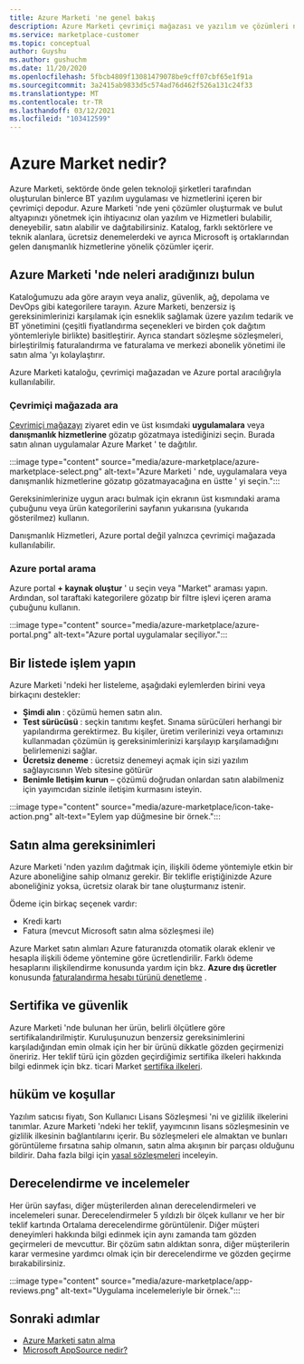 ```yaml
---
title: Azure Marketi 'ne genel bakış
description: Azure Marketi çevrimiçi mağazası ve yazılım ve çözümleri nasıl bulabileceğinizi ve deneyebileceğinizi öğrenin.
ms.service: marketplace-customer
ms.topic: conceptual
author: Guyshu
ms.author: gushuchm
ms.date: 11/20/2020
ms.openlocfilehash: 5fbcb4809f13081479078be9cff07cbf65e1f91a
ms.sourcegitcommit: 3a2415ab9833d5c574ad76d462f526a131c24f33
ms.translationtype: MT
ms.contentlocale: tr-TR
ms.lasthandoff: 03/12/2021
ms.locfileid: "103412599"
---
```

# <a name="what-is-azure-marketplace"></a>Azure Market nedir?

Azure Marketi, sektörde önde gelen teknoloji şirketleri tarafından oluşturulan binlerce BT yazılım uygulaması ve hizmetlerini içeren bir çevrimiçi depodur. Azure Marketi 'nde yeni çözümler oluşturmak ve bulut altyapınızı yönetmek için ihtiyacınız olan yazılım ve Hizmetleri bulabilir, deneyebilir, satın alabilir ve dağıtabilirsiniz. Katalog, farklı sektörlere ve teknik alanlara, ücretsiz denemelerdeki ve ayrıca Microsoft iş ortaklarından gelen danışmanlık hizmetlerine yönelik çözümler içerir.

## <a name="find-what-you-need-in-azure-marketplace"></a>Azure Marketi 'nde neleri aradığınızı bulun

Kataloğumuzu ada göre arayın veya analiz, güvenlik, ağ, depolama ve DevOps gibi kategorilere tarayın. Azure Marketi, benzersiz iş gereksinimlerinizi karşılamak için esneklik sağlamak üzere yazılım tedarik ve BT yönetimini (çeşitli fiyatlandırma seçenekleri ve birden çok dağıtım yöntemleriyle birlikte) basitleştirir. Ayrıca standart sözleşme sözleşmeleri, birleştirilmiş faturalandırma ve faturalama ve merkezi abonelik yönetimi ile satın alma 'yı kolaylaştırır.

Azure Marketi kataloğu, çevrimiçi mağazadan ve Azure portal aracılığıyla kullanılabilir.  

### <a name="search-the-online-store"></a>Çevrimiçi mağazada ara

[Çevrimiçi mağazayı](https://azuremarketplace.microsoft.com/) ziyaret edin ve üst kısımdaki **uygulamalara** veya **danışmanlık hizmetlerine** gözatıp gözatmaya istediğinizi seçin. Burada satın alınan uygulamalar Azure Market ' te dağıtılır.

:::image type="content" source="media/azure-marketplace/azure-marketplace-select.png" alt-text="Azure Marketi ' nde, uygulamalara veya danışmanlık hizmetlerine gözatıp gözatmayacağına en üstte ' yi seçin.":::

Gereksinimlerinize uygun aracı bulmak için ekranın üst kısmındaki arama çubuğunu veya ürün kategorilerini sayfanın yukarısına (yukarıda gösterilmez) kullanın.

Danışmanlık Hizmetleri, Azure portal değil yalnızca çevrimiçi mağazada kullanılabilir.

### <a name="search-in-the-azure-portal"></a>Azure portal arama

Azure portal **+ kaynak oluştur** ' u seçin veya "Market" araması yapın. Ardından, sol taraftaki kategorilere gözatıp bir filtre işlevi içeren arama çubuğunu kullanın.

:::image type="content" source="media/azure-marketplace/azure-portal.png" alt-text="Azure portal uygulamalar seçiliyor.":::

## <a name="take-action-on-a-listing"></a>Bir listede işlem yapın

Azure Marketi 'ndeki her listeleme, aşağıdaki eylemlerden birini veya birkaçını destekler:

- **Şimdi alın** : çözümü hemen satın alın.
- **Test sürücüsü** : seçkin tanıtımı keşfet. Sınama sürücüleri herhangi bir yapılandırma gerektirmez. Bu kişiler, üretim verilerinizi veya ortamınızı kullanmadan çözümün iş gereksinimlerinizi karşılayıp karşılamadığını belirlemenizi sağlar.
- **Ücretsiz deneme** : ücretsiz denemeyi açmak için sizi yazılım sağlayıcısının Web sitesine götürür
- **Benimle Iletişim kurun** – çözümü doğrudan onlardan satın alabilmeniz için yayımcıdan sizinle iletişim kurmasını isteyin.

:::image type="content" source="media/azure-marketplace/icon-take-action.png" alt-text="Eylem yap düğmesine bir örnek.":::

## <a name="purchasing-requirements"></a>Satın alma gereksinimleri

Azure Marketi 'nden yazılım dağıtmak için, ilişkili ödeme yöntemiyle etkin bir Azure aboneliğine sahip olmanız gerekir. Bir teklifle eriştiğinizde Azure aboneliğiniz yoksa, ücretsiz olarak bir tane oluşturmanız istenir.

Ödeme için birkaç seçenek vardır:  

- Kredi kartı
- Fatura (mevcut Microsoft satın alma sözleşmesi ile)

Azure Market satın alımları Azure faturanızda otomatik olarak eklenir ve hesapla ilişkili ödeme yöntemine göre ücretlendirilir. Farklı ödeme hesaplarını ilişkilendirme konusunda yardım için bkz. **Azure dış ücretler** konusunda [faturalandırma hesabı türünü denetleme](/azure/cost-management-billing/understand/understand-azure-marketplace-charges#check-billing-account-type) .

## <a name="certification-and-security"></a>Sertifika ve güvenlik

Azure Marketi 'nde bulunan her ürün, belirli ölçütlere göre sertifikalandırilmiştir. Kuruluşunuzun benzersiz gereksinimlerini karşıladığından emin olmak için her bir ürünü dikkatle gözden geçirmenizi öneririz. Her teklif türü için gözden geçirdiğimiz sertifika ilkeleri hakkında bilgi edinmek için bkz. ticari Market [sertifika ilkeleri](/legal/marketplace/certification-policies).

## <a name="terms-and-conditions"></a>hüküm ve koşullar

Yazılım satıcısı fiyatı, Son Kullanıcı Lisans Sözleşmesi 'ni ve gizlilik ilkelerini tanımlar. Azure Marketi 'ndeki her teklif, yayımcının lisans sözleşmesinin ve gizlilik ilkesinin bağlantılarını içerir. Bu sözleşmeleri ele almaktan ve bunları görüntüleme fırsatına sahip olmanın, satın alma akışının bir parçası olduğunu bildirir. Daha fazla bilgi için [yasal sözleşmeleri](legal-contracts.md) inceleyin.

## <a name="ratings-and-reviews"></a>Derecelendirme ve incelemeler

Her ürün sayfası, diğer müşterilerden alınan derecelendirmeleri ve incelemeleri sunar. Derecelendirmeler 5 yıldızlı bir ölçek kullanır ve her bir teklif kartında Ortalama derecelendirme görüntülenir. Diğer müşteri deneyimleri hakkında bilgi edinmek için aynı zamanda tam gözden geçirmeleri de mevcuttur. Bir çözüm satın aldıktan sonra, diğer müşterilerin karar vermesine yardımcı olmak için bir derecelendirme ve gözden geçirme bırakabilirsiniz.

:::image type="content" source="media/azure-marketplace/app-reviews.png" alt-text="Uygulama incelemeleriyle bir örnek.":::

## <a name="next-steps"></a>Sonraki adımlar

- [Azure Marketi satın alma](azure-purchasing-invoicing.md)
- [Microsoft AppSource nedir?](appsource-overview.md)